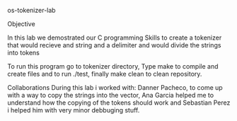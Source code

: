 os-tokenizer-lab


Objective

In this lab we demostrated our C programming Skills to create a tokenizer that would recieve and string and a delimiter and would divide the strings into tokens



To run this program go to tokenizer directory, Type make  to compile and create files and to run ./test, finally make clean to clean repository.


Collaborations 
During this lab i worked with: Danner Pacheco, to come up with a way to copy the strings into the vector, Ana Garcia helped me to understand how the copying of the tokens  should work and Sebastian Perez i helped him  with very minor debbuging stuff. 
